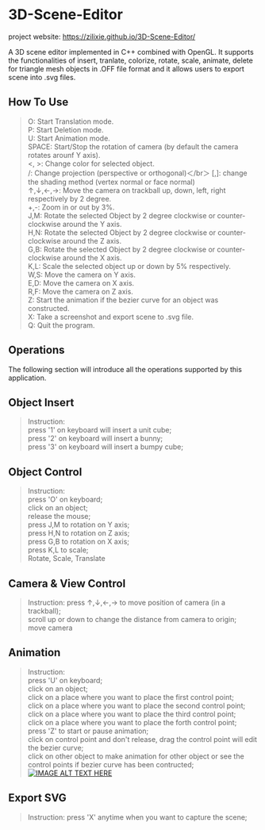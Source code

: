 # 3D-Scene-Editor
project website: https://zilixie.github.io/3D-Scene-Editor/

A 3D scene editor implemented in C++ combined with OpenGL. It supports the functionalities of insert, tranlate, colorize, rotate, scale, animate, delete for triangle mesh objects in .OFF file format and it allows users to export scene into .svg files.

## How To Use
>O: Start Translation mode.</br>
>P: Start Deletion mode.</br>
>U: Start Animation mode.</br>
>SPACE: Start/Stop the rotation of camera (by default the camera rotates arounf Y axis).</br>
><, >: Change color for selected object.</br>
>/: Change projection (perspective or orthogonal)＜/br＞
>[,]: change the shading method (vertex normal or face normal)</br>
>↑,↓,←,→: Move the camera on trackball up, down, left, right respectively by 2 degree.</br>
>+,-: Zoom in or out by 3%.</br>
>J,M: Rotate the selected Object by 2 degree clockwise or counter-clockwise around the Y axis.</br>
>H,N: Rotate the selected Object by 2 degree clockwise or counter-clockwise around the Z axis.</br>
>G,B: Rotate the selected Object by 2 degree clockwise or counter-clockwise around the X axis.</br>
>K,L: Scale the selected object up or down by 5% respectively.</br>
>W,S: Move the camera on Y axis.</br>
>E,D: Move the camera on X axis.</br>
>R,F: Move the camera on Z axis.</br>
>Z: Start the animation if the bezier curve for an object was constructed. </br>
>X: Take a screenshot and export scene to .svg file. </br>
>Q: Quit the program.</br>

## Operations
The following section will introduce all the operations supported by this application.

## Object Insert
>Instruction:</br>
>press '1' on keyboard will insert a unit cube;</br>
>press '2' on keyboard will insert a bunny;</br>
>press '3' on keyboard will insert a bumpy cube;</br>

## Object Control
>Instruction:</br>
>press 'O' on keyboard;</br>
>click on an object;</br>
>release the mouse;</br>
>press J,M to rotation on Y axis;</br>
>press H,N to rotation on Z axis;</br>
>press G,B to rotation on X axis;</br>
>press K,L to scale;</br>
>Rotate, Scale, Translate

## Camera & View Control
>Instruction:
>press ↑,↓,←,→ to move position of camera (in a trackball);</br>
>scroll up or down to change the distance from camera to origin;</br>
>move camera

## Animation
>Instruction:</br>
>press 'U' on keyboard;</br>
>click on an object;</br>
>click on a place where you want to place the first control point;</br>
>click on a place where you want to place the second control point;</br>
>click on a place where you want to place the third control point;</br>
>click on a place where you want to place the forth control point;</br>
>press 'Z' to start or pause animation; </br>
>click on control point and don't release, drag the control point will edit the bezier curve; </br>
>click on other object to make animation for other object or see the control points if bezier curve has been contructed;
[![IMAGE ALT TEXT HERE](https://img.youtube.com/vi/YOUTUBE_VIDEO_ID_HERE/0.jpg)](https://youtu.be/vrNOmPO1kWE)


## Export SVG
>Instruction:
>press 'X' anytime when you want to capture the scene;
